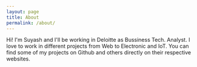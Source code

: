 ```yaml
---
layout: page
title: About
permalink: /about/
---
```


Hi! I'm Suyash and I'll be working in Deloitte as Bussiness Tech. Analyst. I love to work in different projects from Web to Electronic and IoT. You can find some of my projects on Github and others directly on their respective websites.
